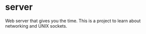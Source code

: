 # server
Web server that gives you the time. This is a project to learn about networking and UNIX sockets.

